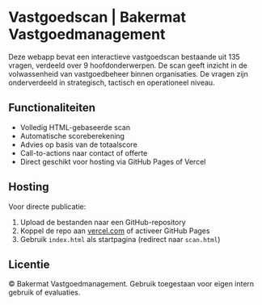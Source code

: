 
# Vastgoedscan | Bakermat Vastgoedmanagement

Deze webapp bevat een interactieve vastgoedscan bestaande uit 135 vragen, verdeeld over 9 hoofdonderwerpen. De scan geeft inzicht in de volwassenheid van vastgoedbeheer binnen organisaties. De vragen zijn onderverdeeld in strategisch, tactisch en operationeel niveau.

## Functionaliteiten

- Volledig HTML-gebaseerde scan
- Automatische scoreberekening
- Advies op basis van de totaalscore
- Call-to-actions naar contact of offerte
- Direct geschikt voor hosting via GitHub Pages of Vercel

## Hosting

Voor directe publicatie:
1. Upload de bestanden naar een GitHub-repository
2. Koppel de repo aan [vercel.com](https://vercel.com) of activeer GitHub Pages
3. Gebruik `index.html` als startpagina (redirect naar `scan.html`)

## Licentie

© Bakermat Vastgoedmanagement. Gebruik toegestaan voor eigen intern gebruik of evaluaties.
